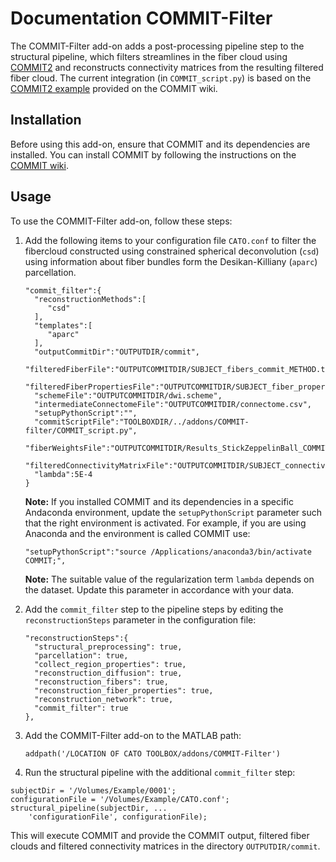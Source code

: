 # Documentation COMMIT-Filter

The COMMIT-Filter add-on adds a post-processing pipeline step to the structural pipeline, which filters streamlines in the fiber cloud using [COMMIT2](https://github.com/daducci/COMMIT) and reconstructs connectivity matrices from the resulting filtered fiber cloud. The current integration (in `COMMIT_script.py`) is based on the [COMMIT2 example](https://github.com/daducci/COMMIT/wiki/COMMIT2) provided on the COMMIT wiki.

## Installation
Before using this add-on, ensure that COMMIT and its dependencies are installed. You can install COMMIT by following the instructions on the  [COMMIT wiki](https://github.com/daducci/COMMIT/wiki/Installation).


## Usage

To use the COMMIT-Filter add-on, follow these steps:


1. Add the following items to your configuration file `CATO.conf` to filter the fibercloud constructed using constrained spherical deconvolution (`csd`) using information about fiber bundles form the Desikan-Killiany (`aparc`) parcellation.

   ```
   "commit_filter":{
     "reconstructionMethods":[
        "csd"
     ], 
     "templates":[
        "aparc"
     ], 
     "outputCommitDir":"OUTPUTDIR/commit", 
     "filteredFiberFile":"OUTPUTCOMMITDIR/SUBJECT_fibers_commit_METHOD.trk", 
     "filteredFiberPropertiesFile":"OUTPUTCOMMITDIR/SUBJECT_fiber_properties_commit_METHOD_TEMPLATE.mat", 
     "schemeFile":"OUTPUTCOMMITDIR/dwi.scheme", 
     "intermediateConnectomeFile":"OUTPUTCOMMITDIR/connectome.csv", 
     "setupPythonScript":"", 
     "commitScriptFile":"TOOLBOXDIR/../addons/COMMIT-filter/COMMIT_script.py", 
     "fiberWeightsFile":"OUTPUTCOMMITDIR/Results_StickZeppelinBall_COMMIT2/streamline_weights.txt", 
     "filteredConnectivityMatrixFile":"OUTPUTCOMMITDIR/SUBJECT_connectivity_commit_METHOD_TEMPLATE.mat", 
     "lambda":5E-4
   }
   ```

   **Note:** If you installed COMMIT and its dependencies in a specific Andaconda environment, update the `setupPythonScript` parameter such that the right environment is activated. For example, if you are using Anaconda and the environment is called COMMIT use:

      ```
      "setupPythonScript":"source /Applications/anaconda3/bin/activate COMMIT;", 
      ```

   **Note:** The suitable value of the regularization term `lambda` depends on the dataset. Update this parameter in accordance with your data.

2. Add the `commit_filter` step to the pipeline steps by editing the `reconstructionSteps` parameter in the configuration file:
   
   ```
   "reconstructionSteps":{ 
     "structural_preprocessing": true,
     "parcellation": true,
     "collect_region_properties": true,
     "reconstruction_diffusion": true,
     "reconstruction_fibers": true,
     "reconstruction_fiber_properties": true,
     "reconstruction_network": true,
     "commit_filter": true
   },
   ```

3. Add the COMMIT-Filter add-on to the MATLAB path:
   
   ```
   addpath('/LOCATION OF CATO TOOLBOX/addons/COMMIT-Filter')
   ```

4. Run the structural pipeline with the additional `commit_filter` step:


```
subjectDir = '/Volumes/Example/0001';
configurationFile = '/Volumes/Example/CATO.conf';
structural_pipeline(subjectDir, ...
    'configurationFile', configurationFile);
```

This will execute COMMIT and provide the COMMIT output, filtered fiber clouds and filtered connectivity matrices in the directory `OUTPUTDIR/commit`.












